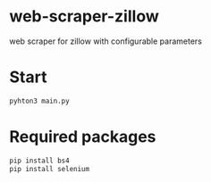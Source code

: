 # web-scraper-zillow
web scraper for zillow with configurable parameters

# Start
```python
pyhton3 main.py
```

# Required packages
```python
pip install bs4 
pip install selenium
```


